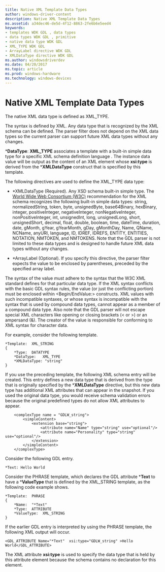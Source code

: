 ```yaml
---
title: Native XML Template Data Types
author: windows-driver-content
description: Native XML Template Data Types
ms.assetid: a34dec46-de5d-4f12-8863-2fe6b6e5eed4
keywords:
- templates WDK GDL , data types
- data types WDK GDL , primitive
- native data type WDK GDL
- XML_TYPE WDK GDL
- ArrayLabel directive WDK GDL
- XMLDataType directive WDK GDL
ms.author: windowsdriverdev
ms.date: 04/20/2017
ms.topic: article
ms.prod: windows-hardware
ms.technology: windows-devices
---
```


# Native XML Template Data Types


The native XML data type is defined as XML\_TYPE.

The syntax is defined by XML. Any data type that is recognized by the XML schema can be defined. The parser filter does not depend on the XML data types so the current parser can support future XML data types without any changes.

\***DataType**: **XML\_TYPE** associates a template with a built-in simple data type for a specific XML schema definition language . The instance data value will be output as the content of an XML element whose **xsi:type** is derived from the \***XMLDataType** construct that is specified by this template.

The following directives are used to define the XML\_TYPE data type:

-   \*XMLDataType (Required). Any XSD schema built-in simple type. The [World Wide Web Consortium (W3C)](http://go.microsoft.com/fwlink/p/?linkid=73527) recommendation for the XML schema recognizes the following built-in simple data types: string, normalizedString, token, byte, unsignedByte, base64Binary, hexBinary, integer, positiveInteger, negativeInteger, nonNegativeInteger, nonPositiveInteger, int, unsignedInt, long, unsignedLong, short, unsignedShort, decimal, float, double, boolean, time, dateTime, duration, date, gMonth, gYear, gYearMonth, gDay, gMonthDay, Name, QName, NCName, anyURI, language, ID, IDREF, IDREFS, ENTITY, ENTITIES, NOTATION, NMTOKEN, and NMTOKENS. Note that the GDL parser is not limited to these data types and is designed to handle future XML data types without any changes.

-   \*ArrayLabel (Optional). If you specify this directive, the parser filter expects the value to be enclosed by parentheses, preceded by the specified array label.

The syntax of the value must adhere to the syntax that the W3C XML standard defines for that particular data type. If the XML syntax conflicts with the basic GDL syntax rules, the value (or just the conflicting portion) must be enclosed within &lt;Begin/EndValue:&gt; constructs. XML values with such incompatible syntaxes, or whose syntax is incompatible with the syntax that is used by compound data types, cannot appear as a member of a compound data type. Also note that the GDL parser will not escape special XML characters like opening or closing brackets (&lt; or &gt;) or an ampersand (&). The creator of the value is responsible for conforming to XML syntax for character data.

For example, consider the following template.

```
*Template:  XML_STRING
{
    *Type:  DATATYPE
    *DataType:   XML_TYPE
    *XMLDataType: "string"
}
```

If you use the preceding template, the following XML schema entry will be created. This entry defines a new data type that is derived from the type that is originally specified by the \***XMLDataType** directive, but this new data type has additional XML attributes that can appear in the snapshot. If you used the original data type, you would receive schema validation errors because the original predefined types do not allow XML attributes to appear.

```
    <complexType name = "GDLW_string">
        <simpleContent>
            <extension base="string">
                <attribute name="Name" type="string" use="optional"/>
                <attribute name="Personality" type="string" use="optional"/>
            </extension>
        </simpleContent>
    </complexType>
```

Consider the following GDL entry.

```
*Text: Hello World
```

Consider the PHRASE template, which declares the GDL attribute \***Text** to have a \***ValueType** that is defined by the XML\_STRING template, as the following code example shows.

```
*Template:  PHRASE
{
    *Name:  "*Text"
    *Type:  ATTRIBUTE
    *ValueType:  XML_STRING
}
```

If the earlier GDL entry is interpreted by using the PHRASE template, the following XML output will occur.

```
<GDL_ATTRIBUTE Name="*Text"  xsi:type="GDLW_string" >Hello World</GDL_ATTRIBUTE>
```

The XML attribute **xsi:type** is used to specify the data type that is held by this attribute element because the schema contains no declaration for this element.

 

 




